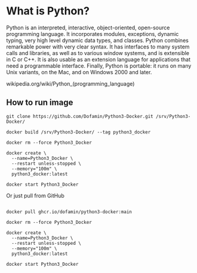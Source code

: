 # What is Python?

Python is an interpreted, interactive, object-oriented, open-source programming language. It incorporates modules, exceptions, dynamic typing, very high level dynamic data types, and classes. Python combines remarkable power with very clear syntax. It has interfaces to many system calls and libraries, as well as to various window systems, and is extensible in C or C++. It is also usable as an extension language for applications that need a programmable interface. Finally, Python is portable: it runs on many Unix variants, on the Mac, and on Windows 2000 and later.

wikipedia.org/wiki/Python_(programming_language)

## How to run image

```shell
git clone https://github.com/Dofamin/Python3-Docker.git /srv/Python3-Docker/

docker build /srv/Python3-Docker/ --tag python3_docker 

docker rm --force Python3_Docker

docker create \
  --name=Python3_Docker \
  --restart unless-stopped \
  --memory="100m" \
  python3_docker:latest

docker start Python3_Docker

```

Or just pull from GitHub

```shell

docker pull ghcr.io/dofamin/python3-docker:main

docker rm --force Python3_Docker

docker create \
  --name=Python3_Docker \
  --restart unless-stopped \
  --memory="100m" \
  python3_docker:latest

docker start Python3_Docker

```
